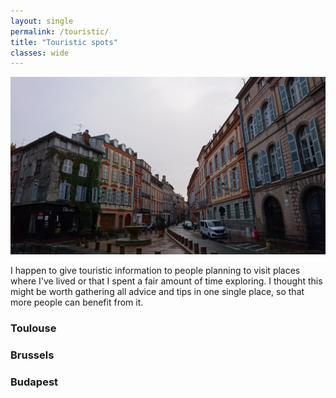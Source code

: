```yaml
---
layout: single
permalink: /touristic/
title: "Touristic spots"
classes: wide
---
```


<img src="/assets/images/Toulouse_rainy.jpg" alt="Touristic point"> 

I happen to give touristic information to people planning to visit places where I've lived or that I spent a fair amount of time exploring. 
I thought this might be worth gathering all advice and tips in one single place, so that more people can benefit from it. 

### Toulouse

### Brussels

### Budapest
